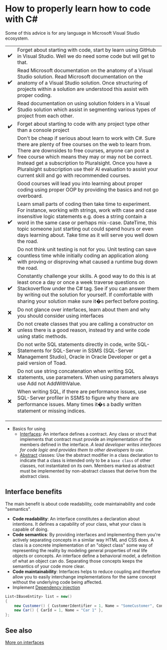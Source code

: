 # How to properly learn how to code with C#

Some of this advice is for any language in Microsoft Visual Studio ecosystem.

|         | |
|:------------- |:------------- |
| :heavy_check_mark: | Forget about starting with code, start by learn using GitHub in Visual Studio. Well we do need some code but will get to that. |
| :heavy_check_mark: | Read Microsoft documentation on the anatomy of a Visual Studio solution. Read Microsoft documentation on the anatomy of a Visual Studio solution. Once structuring of projects within a solution are understood this assist with proper coding. |
| :heavy_check_mark: | Read documentation on using solution folders in a Visual Studio solution which assist in segmenting various types of project from each other. |
| :heavy_check_mark: | Forget about starting to code with any project type other than a console project |
| :heavy_check_mark: | Don't be cheap if serious about learn to work with C#. Sure there are plenty of free courses on the web to learn from. There are downsides to free courses, anyone can post a free course which means they may or may not be correct. Instead get a subscription to Pluralsight. Once you have a Pluralsight subscription use their AI evaluation to assist your current skill and go with recommended courses. |
|  | Good courses will lead you into learning about proper coding using proper OOP by providing the basics and not go overboard. |
| :heavy_check_mark: | Learn small parts of coding then take time to experiment. For instance, working with strings, work with case and case insensitive logic statements e.g. does a string contain a word in the same case or perhaps mix-case. DateTime, this topic someone just starting out could spend hours or even days learning about. Take time as it will serve you well down the road. |
| :x: | Do not think unit testing is not for you. Unit testing can save countless time while initially coding an application along with proving or disproving what caused a runtime bug down the road. |
| :heavy_check_mark: | Constantly challenge your skills. A good way to do this is at least once a day or once a week traverse questions on Stackoverflow under the C# tag. See if you can answer them by writing out the solution for yourself. If comfortable with sharing your solution make sure it�s perfect before posting. |
| :x: | Do not glance over interfaces, learn about them and why you should consider using interfaces |
| :x: | Do not create classes that you are calling a constructor on unless there is a good reason, instead try and write code using static methods. |
| :x: | Do not write SQL statements directly in code, write SQL-Statements for SQL-Server in SSMS (SQL-Server Management Studio), Oracle in Oracle Developer or get a paid version of Toad. |
| :x: | Do not use string concatenation when writing SQL statements, use parameters. When using parameters always use Add not AddWithValue. |
| :x: | When writing SQL, if there are performance issues, use SQL-Server profiler in SSMS to figure why there are performance issues. Many times it�s a badly written statement or missing indices. |
|  |  |
|  |  |
|  |  |

- Basics for using
  - [Interfaces](https://docs.microsoft.com/en-us/dotnet/csharp/language-reference/keywords/interface): An interface defines a contract. Any class or struct that implements that contract must provide an implementation of the members defined in the interface. *A lead developer writes interfaces for code logic and provides them to other developers to use.*
  - [Abstract](https://docs.microsoft.com/en-us/dotnet/csharp/language-reference/keywords/abstract) classes: Use the abstract modifier in a class declaration to indicate that a class is intended only to be a `base class` of other classes, not instantiated on its own. Members marked as abstract must be implemented by non-abstract classes that derive from the abstract class.

## Interface benefits

The main benefit is about code readability, code maintainability and code "semantics".

- **Code readability**: An interface constitutes a declaration about intentions. It defines a capability of your class, what your class is capable of doing. 
- **Code semantics**: By providing interfaces and implementing them you're actively separating concepts in a similar way HTML and CSS does. A class is a concrete implementation of an "object class" some way of representing the reality by modeling general properties of real life objects or concepts. An interface define a behavioral model, a definition of what an object can do. Separating those concepts keeps the semantics of your code more clear.
- **Code maintainability**: Interfaces helps to reduce coupling and therefore allow you to easily interchange implementations for the same concept without the underlying code being affected. 
- Implement [Dependency injection](https://en.wikipedia.org/wiki/Dependency_injection)

```csharp
List<IBaseEntity> list = new()
{
    new Customer() { CustomerIdentifier = 1, Name = "SomeCustomer", ContactIdentifier = 2 },
    new Car() { CarId = 1, Name = "Car 1" },
};
```

## See also

[More on interfaces](https://github.com/karenpayneoregon/oed-working-with-interfaces)
